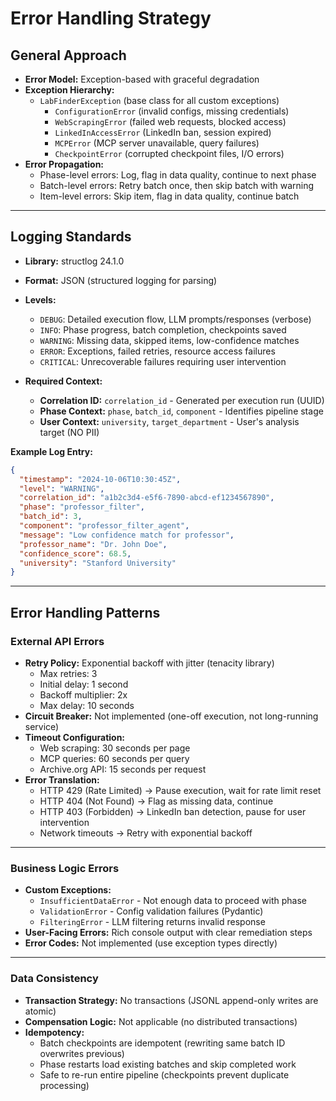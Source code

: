 # Error Handling Strategy

## General Approach

- **Error Model:** Exception-based with graceful degradation
- **Exception Hierarchy:**
  - `LabFinderException` (base class for all custom exceptions)
    - `ConfigurationError` (invalid configs, missing credentials)
    - `WebScrapingError` (failed web requests, blocked access)
    - `LinkedInAccessError` (LinkedIn ban, session expired)
    - `MCPError` (MCP server unavailable, query failures)
    - `CheckpointError` (corrupted checkpoint files, I/O errors)
- **Error Propagation:**
  - Phase-level errors: Log, flag in data quality, continue to next phase
  - Batch-level errors: Retry batch once, then skip batch with warning
  - Item-level errors: Skip item, flag in data quality, continue batch

---

## Logging Standards

- **Library:** structlog 24.1.0
- **Format:** JSON (structured logging for parsing)
- **Levels:**
  - `DEBUG`: Detailed execution flow, LLM prompts/responses (verbose)
  - `INFO`: Phase progress, batch completion, checkpoints saved
  - `WARNING`: Missing data, skipped items, low-confidence matches
  - `ERROR`: Exceptions, failed retries, resource access failures
  - `CRITICAL`: Unrecoverable failures requiring user intervention

- **Required Context:**
  - **Correlation ID:** `correlation_id` - Generated per execution run (UUID)
  - **Phase Context:** `phase`, `batch_id`, `component` - Identifies pipeline stage
  - **User Context:** `university`, `target_department` - User's analysis target (NO PII)

**Example Log Entry:**
```json
{
  "timestamp": "2024-10-06T10:30:45Z",
  "level": "WARNING",
  "correlation_id": "a1b2c3d4-e5f6-7890-abcd-ef1234567890",
  "phase": "professor_filter",
  "batch_id": 3,
  "component": "professor_filter_agent",
  "message": "Low confidence match for professor",
  "professor_name": "Dr. John Doe",
  "confidence_score": 68.5,
  "university": "Stanford University"
}
```

---

## Error Handling Patterns

### External API Errors

- **Retry Policy:** Exponential backoff with jitter (tenacity library)
  - Max retries: 3
  - Initial delay: 1 second
  - Backoff multiplier: 2x
  - Max delay: 10 seconds
- **Circuit Breaker:** Not implemented (one-off execution, not long-running service)
- **Timeout Configuration:**
  - Web scraping: 30 seconds per page
  - MCP queries: 60 seconds per query
  - Archive.org API: 15 seconds per request
- **Error Translation:**
  - HTTP 429 (Rate Limited) → Pause execution, wait for rate limit reset
  - HTTP 404 (Not Found) → Flag as missing data, continue
  - HTTP 403 (Forbidden) → LinkedIn ban detection, pause for user intervention
  - Network timeouts → Retry with exponential backoff

---

### Business Logic Errors

- **Custom Exceptions:**
  - `InsufficientDataError` - Not enough data to proceed with phase
  - `ValidationError` - Config validation failures (Pydantic)
  - `FilteringError` - LLM filtering returns invalid response
- **User-Facing Errors:** Rich console output with clear remediation steps
- **Error Codes:** Not implemented (use exception types directly)

---

### Data Consistency

- **Transaction Strategy:** No transactions (JSONL append-only writes are atomic)
- **Compensation Logic:** Not applicable (no distributed transactions)
- **Idempotency:**
  - Batch checkpoints are idempotent (rewriting same batch ID overwrites previous)
  - Phase restarts load existing batches and skip completed work
  - Safe to re-run entire pipeline (checkpoints prevent duplicate processing)
